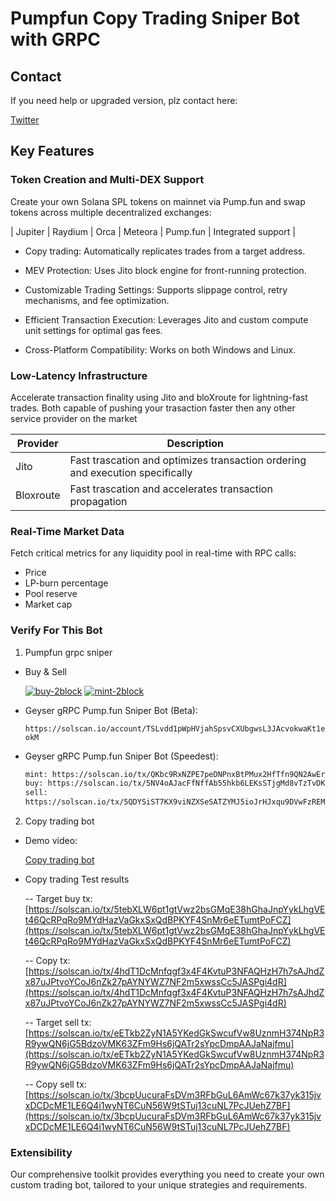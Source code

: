 # Pumpfun Copy Trading Sniper Bot with GRPC

## Contact

   If you need help or upgraded version, plz contact here: 
   
   [Twitter](https://x.com/0xmooncity)
 
## Key Features

### Token Creation and Multi-DEX Support
   
   Create your own Solana SPL tokens on mainnet via Pump.fun and swap tokens across multiple decentralized exchanges:

   | Jupiter  | Raydium  | Orca | Meteora  | Pump.fun  | Integrated support |

   - Copy trading: Automatically replicates trades from a target address.
     
   - MEV Protection: Uses Jito block engine for front-running protection.

   - Customizable Trading Settings: Supports slippage control, retry mechanisms, and fee optimization.
   
   - Efficient Transaction Execution: Leverages Jito and custom compute unit settings for optimal gas fees.
   
   - Cross-Platform Compatibility: Works on both Windows and Linux.
     
### Low-Latency Infrastructure

   Accelerate transaction finality using Jito and bloXroute for lightning-fast trades. Both capable of pushing your trasaction faster then any other service provider on the market

   | Provider | Description |
   |----------|---------------|
   | Jito      | Fast trascation and optimizes transaction ordering and execution specifically |
   | Bloxroute | Fast trascation and accelerates transaction propagation |

### Real-Time Market Data

   Fetch critical metrics for any liquidity pool in real-time with RPC calls:
   - Price
   - LP-burn percentage
   - Pool reserve
   - Market cap

### Verify For This Bot

   1. Pumpfun grpc sniper

   - Buy & Sell

     <a href="https://ibb.co/ks51qyxT"><img src="https://i.ibb.co/ks51qyxT/buy-2block.png" alt="buy-2block" border="0"></a> <a href="https://ibb.co/bMtsFKqL"><img src="https://i.ibb.co/bMtsFKqL/mint-2block.png" alt="mint-2block" border="0"></a>

   - Geyser gRPC Pump.fun Sniper Bot (Beta): 
      
      `https://solscan.io/account/TSLvdd1pWpHVjahSpsvCXUbgwsL3JAcvokwaKt1eokM`
   
   - Geyser gRPC Pump.fun Sniper Bot (Speedest):
      
      ```bash
      mint: https://solscan.io/tx/QKbc9RxNZPE7peDNPnxBtPMux2HfTfn9QN2AwEr7Z5P1SS1qw42FYZcXqzkm9APVkTH88ieZU4PUaCU93yPNfGa
      buy: https://solscan.io/tx/5NV4oAJacFfNffAb55hkb6LEKsSTjgMd8vTzTvDKBLQvQ5XCogizBLShnpF89J8tqFrYJAHaUS5tmXtb6SBpEdNz
      sell:
      https://solscan.io/tx/5QDYSiST7KX9viNZXSeSATZYMJ5ioJrHJxqu9DVwFzREMarwwmaDXz7EYS1jC9oQq8z7V8GwTsEv94dSwdhU9s5b

      ```
      
   2. Copy trading bot

   - Demo video:

     [Copy trading bot](https://github.com/user-attachments/assets/8fb518af-b54b-4bd6-a50a-cb206ff041a8)
   
   - Copy trading Test results
     
      -- Target buy tx: [https://solscan.io/tx/5tebXLW6pt1gtVwz2bsGMqE38hGhaJnpYykLhgVEt46QcRPqRo9MYdHazVaGkxSxQdBPKYF4SnMr6eETumtPoFCZ](https://solscan.io/tx/5tebXLW6pt1gtVwz2bsGMqE38hGhaJnpYykLhgVEt46QcRPqRo9MYdHazVaGkxSxQdBPKYF4SnMr6eETumtPoFCZ)

      -- Copy tx: [https://solscan.io/tx/4hdT1DcMnfqgf3x4F4KvtuP3NFAQHzH7h7sAJhdZx87uJPtvoYCoJ6nZk27pAYNYWZ7NF2m5xwssCc5JASPgi4dR](https://solscan.io/tx/4hdT1DcMnfqgf3x4F4KvtuP3NFAQHzH7h7sAJhdZx87uJPtvoYCoJ6nZk27pAYNYWZ7NF2m5xwssCc5JASPgi4dR)

      -- Target sell tx: [https://solscan.io/tx/eETkb2ZyN1A5YKedGkSwcufVw8UznmH374NpR3R9ywQN6jG5BdzoVMK63ZFm9Hs6jQATr2sYpcDmpAAJaNajfmu](https://solscan.io/tx/eETkb2ZyN1A5YKedGkSwcufVw8UznmH374NpR3R9ywQN6jG5BdzoVMK63ZFm9Hs6jQATr2sYpcDmpAAJaNajfmu)

      -- Copy sell tx: [https://solscan.io/tx/3bcpUucuraFsDVm3RFbGuL6AmWc67k37yk315jvxDCDcME1LE6Q4i1wyNT6CuN56W9tSTuj13cuNL7PcJUehZ7BF](https://solscan.io/tx/3bcpUucuraFsDVm3RFbGuL6AmWc67k37yk315jvxDCDcME1LE6Q4i1wyNT6CuN56W9tSTuj13cuNL7PcJUehZ7BF)

### Extensibility
   
   Our comprehensive toolkit provides everything you need to create your own custom trading bot, tailored to your unique strategies and requirements.

